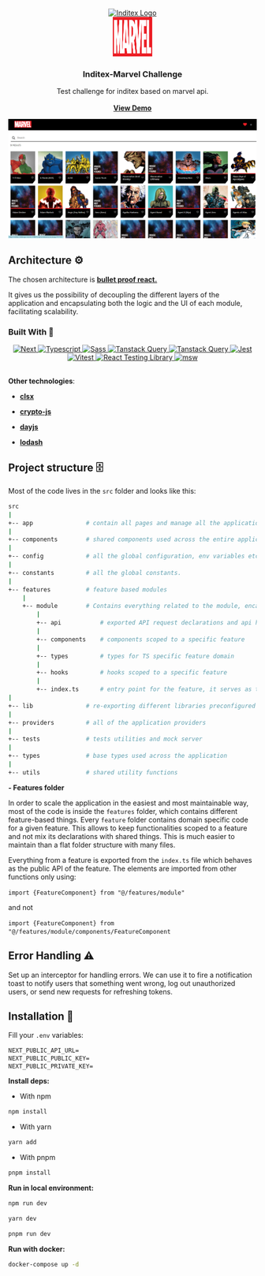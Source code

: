 <br />
<div align="center">

  <a href="https://www.inditex.com/itxcomweb/es/home">

  <img src="https://www.inditex.com/itxcomweb/_next/static/media/logo_big.e3164328.svg" alt="Inditex Logo" width="200" height="80">
  </a>
  <br />
  <a href="https://www.marvel.com/">
    <img src="public/static/logo.svg" alt="Logo" width="80" height="80">
  </a>

  <h3 align="center">Inditex-Marvel Challenge</h3>

  <p align="center">
    Test challenge for inditex based on marvel api.
    <br />
    <br />
    <strong>
      <a href="https://inditex-challenge-marvel-b3055hcjx-bjmendezsena.vercel.app/">View Demo</a>
    </strong>
  </p>

[![Screen Shot][screenshot]](https://inditex-challenge-marvel-b3055hcjx-bjmendezsena.vercel.app/)

</div>

## Architecture ⚙️

The chosen architecture is
**[bullet proof react.](https://github.com/alan2207/bulletproof-react)**

It gives us the possibility of decoupling the different layers of the
application and encapsulating both the logic and the UI of each module,
facilitating scalability.

### Built With 🔧

<div align="center">
<a href="https://nextjs.org">
<img src="https://img.shields.io/badge/next.js-000000?style=for-the-badge&logo=nextdotjs&logoColor=white" alt="Next" width="150" height="80">
</a>
  <a href="https://www.typescriptlang.org/">
<img src="https://encrypted-tbn0.gstatic.com/images?q=tbn:ANd9GcRDxBazpO7O500MliDRCqCJrs_lomB7Dnta8Q&usqp=CAU" alt="Typescript" width="80" height="80">
</a>

<a href="https://sass-lang.com/">
<img src="https://sass-lang.com/assets/img/logos/logo.svg" alt="Sass" width="80" height="80">
</a>

<a href="https://tanstack.com/query/latest">
<img src="https://axios-http.com/assets/logo.svg" alt="Tanstack Query" width="80" height="80">
</a>

<a href="https://axios-http.com/">
<img src="https://img.stackshare.io/service/25599/default_c6db7125f2c663e452ba211df91b2ced3bb7f0ff.png" alt="Tanstack Query" width="80" height="80">
</a>

<a href="https://jestjs.io/es-ES/">
<img src="https://cdn.worldvectorlogo.com/logos/jest-2.svg" alt="Jest" width="80" height="80">
</a>

<a href="https://vitest.dev/">
<img src="https://vitest.dev/logo-shadow.svg" alt="Vitest" width="80" height="80">
</a>

<a href="https://testing-library.com/">
<img src="https://testing-library.com/img/octopus-64x64.png" alt="React Testing Library" width="80" height="80">
</a>

<a href="https://mswjs.io/">
<img src="https://mswjs.io/_astro/msw.0b63bcd8.svg" alt="msw" width="80" height="80">
</a>
</div>
<br />

**Other technologies**:

- **[clsx](https://www.npmjs.com/package/clsx)**

- **[crypto-js](https://www.npmjs.com/package/crypto-js)**

- **[dayjs](https://day.js.org/)**

- **[lodash](https://lodash.com/docs/)**

## Project structure 🗄️

Most of the code lives in the `src` folder and looks like this:

```sh
src
|
+-- app               # contain all pages and manage all the application routes based on file names.
|
+-- components        # shared components used across the entire application
|
+-- config            # all the global configuration, env variables etc. get exported from here and used in the app
|
+-- constants         # all the global constants.
|
+-- features          # feature based modules
    |
    +-- module        # Contains everything related to the module, encapsulating both the UI and the logic of the module itself.
        |
        +-- api           # exported API request declarations and api hooks related to a specific feature
        |
        +-- components    # components scoped to a specific feature
        |
        +-- types         # types for TS specific feature domain
        |
        +-- hooks         # hooks scoped to a specific feature
        |
        +-- index.ts      # entry point for the feature, it serves as the public API of the given feature and exports everything that should be used outside the
|
+-- lib               # re-exporting different libraries preconfigured for the application
|
+-- providers         # all of the application providers
|
+-- tests             # tests utilities and mock server
|
+-- types             # base types used across the application
|
+-- utils             # shared utility functions
```

**- Features folder**

In order to scale the application in the easiest and most maintainable way, most
of the code is inside the `features` folder, which contains different
feature-based things. Every `feature` folder contains domain specific code for a
given feature. This allows to keep functionalities scoped to a feature and not
mix its declarations with shared things. This is much easier to maintain than a
flat folder structure with many files.

Everything from a feature is exported from the `index.ts` file which behaves as
the public API of the feature. The elements are imported from other functions
only using:

`import {FeatureComponent} from "@/features/module"`

and not

`import {FeatureComponent} from "@/features/module/components/FeatureComponent`

## Error Handling ⚠️

Set up an interceptor for handling errors. We can use it to fire a notification
toast to notify users that something went wrong, log out unauthorized users, or
send new requests for refreshing tokens.

## Installation 💾

Fill your `.env` variables:

```
NEXT_PUBLIC_API_URL=
NEXT_PUBLIC_PUBLIC_KEY=
NEXT_PUBLIC_PRIVATE_KEY=
```

**Install deps:**

- With npm

```bash
npm install
```

- With yarn

```bash
yarn add
```

- With pnpm

```bash
pnpm install
```

**Run in local environment:**

```bash
npm run dev
```

```bash
yarn dev
```

```bash
pnpm run dev
```

**Run with docker:**

```bash
docker-compose up -d
```

[screenshot]: public/static/screenshot.png
